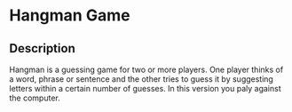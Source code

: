 # Hangman Game

## Description
Hangman is a guessing game for two or more players. One player thinks of a word, phrase or sentence and the other tries to guess it by suggesting letters within a certain number of guesses. In this version you paly against the computer.